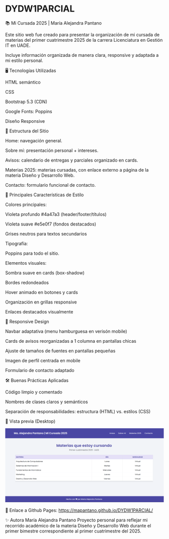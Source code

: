# DYDW1PARCIAL

📚 Mi Cursada 2025 | María Alejandra Pantano

Este sitio web fue creado para presentar la organización de mi cursada de materias del primer cuatrimestre 2025 de la carrera Licenciatura en Gestión IT en UADE.

Incluye información organizada de manera clara, responsive y adaptada a mi estilo personal.

🖥️ Tecnologías Utilizadas

HTML semántico

CSS

Bootstrap 5.3 (CDN)

Google Fonts: Poppins

Diseño Responsive

📄 Estructura del Sitio

Home: navegación general.

Sobre mí: presentación personal + intereses.

Avisos: calendario de entregas y parciales organizado en cards.

Materias 2025: materias cursadas, con enlace externo a página de la materia Diseño y Desarrollo Web.

Contacto: formulario funcional de contacto.

🎨 Principales Características de Estilo

Colores principales:

Violeta profundo #4a47a3 (header/footer/títulos)

Violeta suave #e5e0f7 (fondos destacados)

Grises neutros para textos secundarios

Tipografía:

Poppins para todo el sitio.

Elementos visuales:

Sombra suave en cards (box-shadow)

Bordes redondeados

Hover animado en botones y cards

Organización en grillas responsive

Enlaces destacados visualmente

📱 Responsive Design

Navbar adaptativa (menu hamburguesa en verisón mobile)

Cards de avisos reorganizadas a 1 columna en pantallas chicas

Ajuste de tamaños de fuentes en pantallas pequeñas

Imagen de perfil centrada en mobile

Formulario de contacto adaptado

🛠️ Buenas Prácticas Aplicadas

Código limpio y comentado

Nombres de clases claros y semánticos

Separación de responsabilidades: estructura (HTML) vs. estilos (CSS)

📸 Vista previa (Desktop)

![Vista versión Desktop](./img/image.png)

🔗 Enlace a Github Pages: https://mapantano.github.io/DYDW1PARCIAL/

✨ Autora
María Alejandra Pantano
Proyecto personal para reflejar mi recorrido académico de la materia Diseño y Desarrollo Web durante el primer bimestre correspondiente al primer cuatrimestre del 2025.

